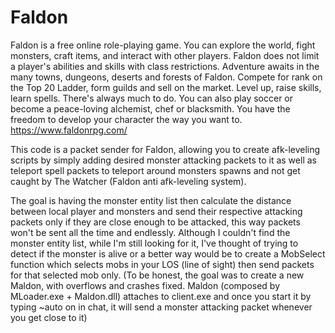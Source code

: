 # Faldon

Faldon is a free online role-playing game. You can explore the world, fight monsters, craft items, and interact with other players. Faldon does not limit a player's abilities and skills with class restrictions.
Adventure awaits in the many towns, dungeons, deserts and forests of Faldon. Compete for rank on the Top 20 Ladder, form guilds and sell on the market.
Level up, raise skills, learn spells. There's always much to do. You can also play soccer or become a peace-loving alchemist, chef or blacksmith. You have the freedom to develop your character the way you want to.
https://www.faldonrpg.com/

This code is a packet sender for Faldon, allowing you to create afk-leveling scripts by simply adding desired monster attacking packets to it as well as teleport spell packets to teleport around monsters spawns and not get caught by The Watcher (Faldon anti afk-leveling system).

The goal is having the monster entity list then calculate the distance between local player and monsters and send their respective attacking packets only if they are close enough to be attacked, this way packets won't be sent all the time and endlessly. Although I couldn't find the monster entity list, while I'm still looking for it, I've thought of trying to detect if the monster is alive or a better way would be to create a MobSelect function which selects mobs in your LOS (line of sight) then send packets for that selected mob only.
(To be honest, the goal was to create a new Maldon, with overflows and crashes fixed. Maldon (composed by MLoader.exe + Maldon.dll) attaches to client.exe and once you start it by typing ~auto on in chat, it will send a monster attacking packet whenever you get close to it)
